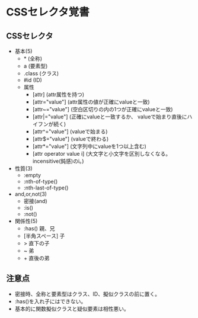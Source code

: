 # CSSセレクタ覚書
## CSSセレクタ

* 基本(5)
    * \* (全称)
    * a (要素型)
    * .class (クラス)
    * #id (ID)
    * 属性
        * [attr] (attr属性を持つ)
        * [attr="value"] (attr属性の値が正確にvalueと一致)
        * [attr~="value"] (空白区切りの内の1つが正確にvalueと一致)
        * [attr|="value"] (正確にvalueと一致するか、 valueで始まり直後にハイフンが続く)
        * [attr^="value"] (valueで始まる)
        * [attr$="value"] (valueで終わる)
        * [attr*="value"] (文字列中にvalueを1つ以上含む)
        * [attr operator value i] (大文字と小文字を区別しなくなる。incensitive(鈍感)のi。)
* 性質(3)
    * :empty
    * :nth-of-type()
    * :nth-last-of-type()
* and,or,not(3)
    * 密接(and)
    * :is()
    * :not()
* 関係性(5)
    * :has() 親、兄
    * [半角スペース] 子
    * \> 直下の子
    * ~ 弟
    * \+ 直後の弟

## 注意点
* 密接時、全称と要素型はクラス、ID、擬似クラスの前に置く。
* :has()を入れ子にはできない。
* 基本的に関数擬似クラスと疑似要素は相性悪い。

